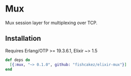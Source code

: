 # Mux

Mux session layer for multiplexing over TCP.

## Installation

Requires Erlang/OTP >= 19.3.6.1, Elixir ~> 1.5

```elixir
def deps do
  [{:mux, "~> 0.1.0", github: "fishcakez/elixir-mux"}]
end
```
